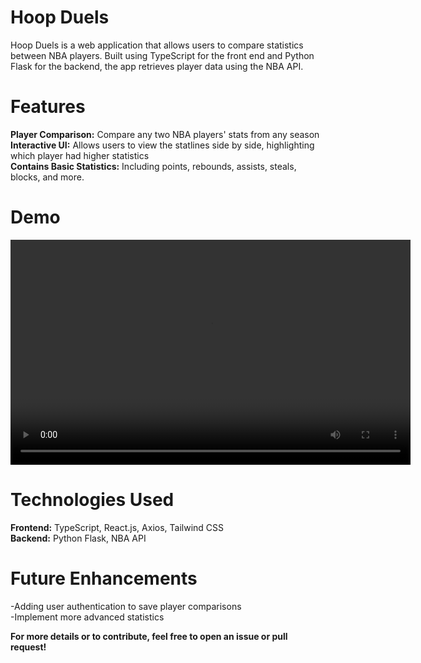 # Hoop Duels

Hoop Duels is a web application that allows users to compare statistics
between NBA players. Built using TypeScript for the front end and Python Flask for the 
backend, the app retrieves player data using the NBA API.

# Features
**Player Comparison:** Compare any two NBA players' stats from any season<br>
**Interactive UI:** Allows users to view the statlines side by side, highlighting which player had higher statistics<br>
**Contains Basic Statistics:** Including points, rebounds, assists, steals, blocks, and more.

# Demo
<video width="640" height="360" controls>
  <source src="https://github.com/abdelrmobarak/hoopduels/blob/main/app/example.mp4" type="video/mp4">
  Your browser does not support the video tag.
</video>

# Technologies Used
**Frontend:** TypeScript, React.js, Axios, Tailwind CSS<br>
**Backend:** Python Flask, NBA API

# Future Enhancements
-Adding user authentication to save player comparisons<br>
-Implement more advanced statistics

**For more details or to contribute, feel free to open an issue or pull request!**
